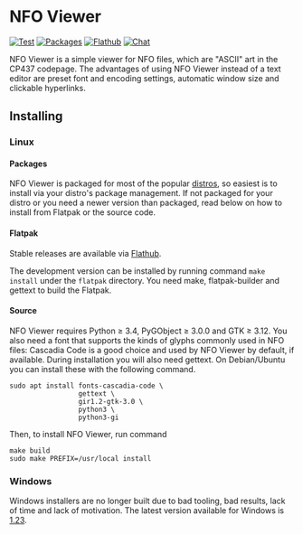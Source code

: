 NFO Viewer
==========

[![Test](https://github.com/otsaloma/nfoview/workflows/Test/badge.svg)](https://github.com/otsaloma/nfoview/actions)
[![Packages](https://repology.org/badge/tiny-repos/nfoview.svg)](https://repology.org/metapackage/nfoview)
[![Flathub](https://img.shields.io/badge/download-flathub-blue.svg)](https://flathub.org/apps/details/io.otsaloma.nfoview)
[![Chat](https://img.shields.io/badge/chat-linen-blue)](https://www.linen.dev/s/otsaloma/c/nfoview)

NFO Viewer is a simple viewer for NFO files, which are "ASCII" art in
the CP437 codepage. The advantages of using NFO Viewer instead of a text
editor are preset font and encoding settings, automatic window size and
clickable hyperlinks.

## Installing

### Linux

#### Packages

NFO Viewer is packaged for most of the popular [distros][], so easiest
is to install via your distro's package management. If not packaged for
your distro or you need a newer version than packaged, read below on how
to install from Flatpak or the source code.

[distros]: https://repology.org/metapackage/nfoview

#### Flatpak

Stable releases are available via [Flathub][].

The development version can be installed by running command `make
install` under the `flatpak` directory. You need make, flatpak-builder
and gettext to build the Flatpak.

[Flathub]: https://flathub.org/apps/details/io.otsaloma.nfoview

#### Source

NFO Viewer requires Python ≥ 3.4, PyGObject ≥ 3.0.0 and GTK ≥ 3.12. You
also need a font that supports the kinds of glyphs commonly used in NFO
files: Cascadia Code is a good choice and used by NFO Viewer by default,
if available. During installation you will also need gettext. On
Debian/Ubuntu you can install these with the following command.

    sudo apt install fonts-cascadia-code \
                     gettext \
                     gir1.2-gtk-3.0 \
                     python3 \
                     python3-gi

Then, to install NFO Viewer, run command

    make build
    sudo make PREFIX=/usr/local install

### Windows

Windows installers are no longer built due to bad tooling, bad results,
lack of time and lack of motivation. The latest version available for
Windows is [1.23][].

[1.23]: https://github.com/otsaloma/nfoview/releases/tag/1.23
